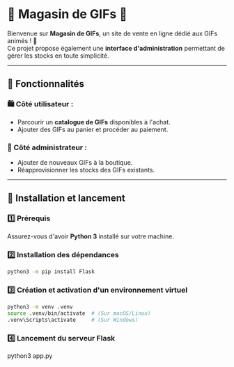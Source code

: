 # 🛒 Magasin de GIFs 🎉  

Bienvenue sur **Magasin de GIFs**, un site de vente en ligne dédié aux GIFs animés ! 🚀  
Ce projet propose également une **interface d'administration** permettant de gérer les stocks en toute simplicité.  

---

## 🎯 Fonctionnalités  

### 🛍️ Côté utilisateur :  
- Parcourir un **catalogue de GIFs** disponibles à l'achat.  
- Ajouter des GIFs au panier et procéder au paiement.  

### 🔧 Côté administrateur :  
- Ajouter de nouveaux GIFs à la boutique.  
- Réapprovisionner les stocks des GIFs existants.  

---

## 🚀 Installation et lancement  

### 1️⃣ Prérequis  
Assurez-vous d'avoir **Python 3** installé sur votre machine.  

### 2️⃣ Installation des dépendances  
```bash
python3 -m pip install Flask
```
### 3️⃣ Création et activation d'un environnement virtuel
```bash
python3 -m venv .venv
source .venv/bin/activate  # (Sur macOS/Linux)
.venv\Scripts\activate     # (Sur Windows)
```

### 4️⃣ Lancement du serveur Flask 
python3 app.py